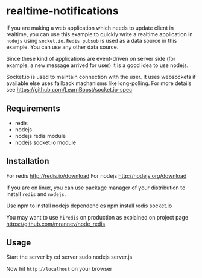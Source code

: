realtime-notifications
======================
If you are making a web application which needs to update client in realtime, you can use this example to quickly write a realtime application in `nodejs` using `socket.io`. `Redis pubsub` is used as a data source in this example. You can use any other data source. 

Since these kind of applications are event-driven on server side (for example, a new message arrived for user) it is a good idea to use nodejs.

Socket.io is used to maintain connection with the user. It uses websockets if available else uses fallback machanisms like long-polling. For more details see https://github.com/LearnBoost/socket.io-spec

## Requirements
* redis
* nodejs
* nodejs redis module 
* nodejs socket.io module


## Installation
For redis http://redis.io/download
For nodejs http://nodejs.org/download

If you are on linux, you can use package manager of your distribution to install `redis` and `nodejs`.

Use npm to install nodejs dependencies
	npm install redis socket.io

You may want to use `hiredis` on production as explained on project page https://github.com/mranney/node_redis.

## Usage
Start the server by 
	cd server
	sudo nodejs server.js

Now hit `http://localhost` on your browser